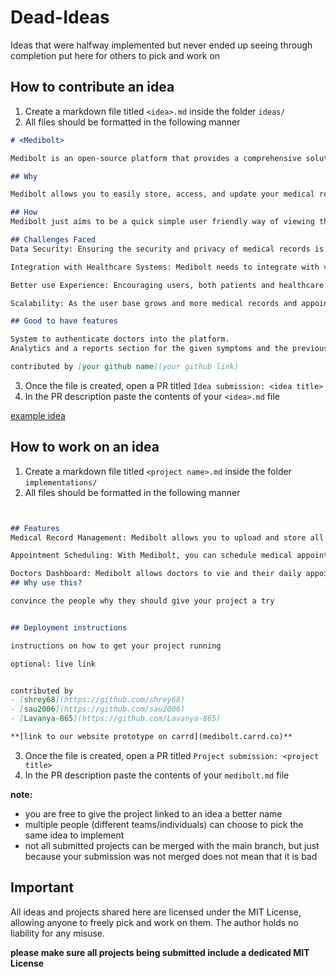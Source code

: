 # Dead-Ideas

Ideas that were halfway implemented but never ended up seeing through completion put here for others to pick and work on

## How to contribute an idea

1. Create a markdown file titled `<idea>.md` inside the folder `ideas/`
2. All files should be formatted in the following manner 

```md 
# <Medibolt>

Medibolt is an open-source platform that provides a comprehensive solution for managing your medical records and appointments. With Medibolt, you can easily store, access, and update your medical records in a secure and organized manner. Additionally, Medibolt allows you to schedule and manage your medical appointments, ensuring that you never miss an important visit.

## Why

Medibolt allows you to easily store, access, and update your medical records in one place. You can retrieve your records whenever needed, saving you time and effort.

## How 
Medibolt just aims to be a quick simple user friendly way of viewing the medical establishment making hospital visits quicker saving you all the tedious registration and appointment bookings.And for that the given application must have great user experience and a proper backend which ensures that the platform is able to scale further in the future.

## Challenges Faced
Data Security: Ensuring the security and privacy of medical records is a critical challenge for Medibolt. Implementing robust encryption and access control measures is essential to protect sensitive patient information.

Integration with Healthcare Systems: Medibolt needs to integrate with various healthcare systems, such as electronic health record (EHR) systems and hospital management systems. This integration requires careful planning and coordination to ensure seamless data exchange.

Better use Experience: Encouraging users, both patients and healthcare providers, to adopt and use Medibolt can be a challenge. Providing intuitive user interfaces, clear benefits, and effective training and support can help overcome this challenge.

Scalability: As the user base grows and more medical records and appointments are added, Medibolt needs to scale effectively to handle the increased load. Designing a scalable architecture and optimizing performance are important considerations.

## Good to have features

System to authenticate doctors into the platform.
Analytics and a reports section for the given symptoms and the previous reports.

contributed by [your github name](your github link)
```
3. Once the file is created, open a PR titled `Idea submission: <idea title>`
4. In the PR description paste the contents of your `<idea>.md` file

[example idea](https://github.com/Builders-Hut/Dead-Ideas/blob/main/ideas/codeswipe.md)

## How to work on an idea

1. Create a markdown file titled `<project name>.md` inside the folder `implementations/`
2. All files should be formatted in the following manner 

```md


## Features
Medical Record Management: Medibolt allows you to upload and store all your medical records, including test results, prescriptions, and medical history. You can easily search and retrieve your records whenever needed.

Appointment Scheduling: With Medibolt, you can schedule medical appointments with your healthcare providers. The platform provides a user-friendly interface to view available time slots and book appointments conveniently.

Doctors Dashboard: Medibolt allows doctors to vie and their daily appointments allowing them to select the appointments for the day and see the patients medicals history along with their prescriptions.
## Why use this?

convince the people why they should give your project a try


## Deployment instructions

instructions on how to get your project running 

optional: live link


contributed by
- [shrey68](https://github.com/shrey68)
- [sau2006](https://github.com/sau2006)
- [Lavanya-865](https://github.com/Lavanya-865)

**[link to our website prototype on carrd](medibolt.carrd.co)**
```

3. Once the file is created, open a PR titled `Project submission: <project title>`
4. In the PR description paste the contents of your `medibolt.md` file

**note:** 
- you are free to give the project linked to an idea a better name
- multiple people (different teams/individuals) can choose to pick the same idea to implement
- not all submitted projects can be merged with the main branch, but just because your submission was not merged does not mean that it is bad

## Important

All ideas and projects shared here are licensed under the MIT License, allowing anyone to freely pick and work on them. The author holds no liability for any misuse.

**please make sure all projects being submitted include a dedicated MIT License**